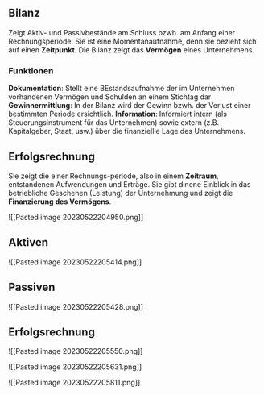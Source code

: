 ## Bilanz
Zeigt Aktiv- und Passivbestände am Schluss bzwh. am Anfang einer Rechnungsperiode. Sie ist eine Momentanaufnahme, denn sie bezieht sich auf einen **Zeitpunkt**. Die Bilanz zeigt das **Vermögen** eines Unternehmens.

### Funktionen
**Dokumentation**: Stellt eine BEstandsaufnahme der im Unternehmen vorhandenen Vermögen und Schulden an einem Stichtag dar
**Gewinnermittlung**: In der Bilanz wird der Gewinn bzwh. der Verlust einer bestimmten Periode ersichtlich.
**Information**: Informiert intern (als Steuerungsinstrument für das Unternehmen) sowie extern (z.B. Kapitalgeber, Staat, usw.) über die finanziellle Lage des Unternehmens.

## Erfolgsrechnung
Sie zeigt die einer Rechnungs-periode, also in einem **Zeitraum**, entstandenen Aufwendungen und Erträge. Sie gibt dinene Einblick in das betriebliche Geschehen (Leistung) der Unternehmung und zeigt die **Finanzierung des Vermögens**.

![[Pasted image 20230522204950.png]]

## Aktiven
![[Pasted image 20230522205414.png]]

## Passiven
![[Pasted image 20230522205428.png]]

## Erfolgsrechnung
![[Pasted image 20230522205550.png]]

![[Pasted image 20230522205631.png]]


![[Pasted image 20230522205811.png]]